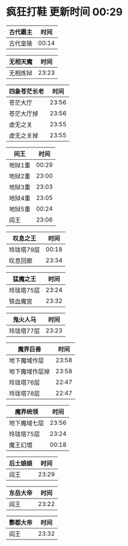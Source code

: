 # 疯狂打鞋 更新时间 00:29

| 古代霸主   | 时间    |
|--------|-------|
| 古代皇陵 | 00:14 |

| 无相天魔   | 时间    |
|--------|-------|
| 无相炼狱 | 23:23 |

| 四象苍茫长老   | 时间    |
|--------|-------|
| 苍茫大厅 | 23:56 |
| 苍茫大厅掉 | 23:56 |
| 虚无之关 | 23:55 |
| 虚无之关掉 | 23:55 |

| 间王   | 时间    |
|--------|-------|
| 地狱1重 | 00:29 |
| 地狱2重 | 23:00 |
| 地狱3重 | 23:03 |
| 地狱4重 | 23:05 |
| 地狱5重 | 00:24 |
| 阎王 | 23:06 |

| 叹息之王   | 时间    |
|--------|-------|
| 玲珑塔79层 | 00:18 |
| 叹息回廊 | 23:34 |

| 猛魔之王   | 时间    |
|--------|-------|
| 玲珑塔75层 | 23:24 |
| 铁血魔宫 | 23:32 |

| 鬼火人马   | 时间    |
|--------|-------|
| 玲珑塔77层 | 23:23 |

| 魔界巨兽   | 时间    |
|--------|-------|
| 地下魔域作层 | 23:58 |
| 地下魔域作层掉 | 23:58 |
| 玲珑塔76层 | 22:47 |
| 玲珑塔78层 | 22:47 |

| 魔界统领   | 时间    |
|--------|-------|
| 地下魔域七层 | 23:56 |
| 玲珑塔75层 | 23:24 |
| 魔王幻境 | 00:18 |

| 后土娘娘   | 时间    |
|--------|-------|
| 阎王 | 23:29 |

| 东岳大帝   | 时间    |
|--------|-------|
| 阎王 | 23:22 |

| 酆都大帝   | 时间    |
|--------|-------|
| 阎王 | 23:32 |